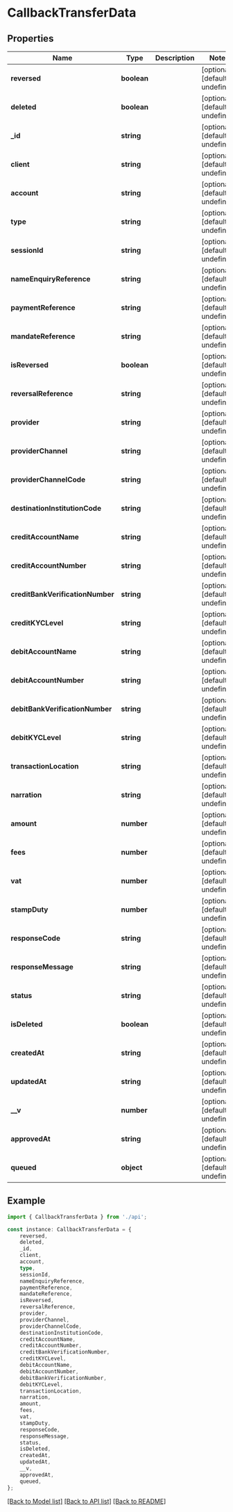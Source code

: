# CallbackTransferData


## Properties

Name | Type | Description | Notes
------------ | ------------- | ------------- | -------------
**reversed** | **boolean** |  | [optional] [default to undefined]
**deleted** | **boolean** |  | [optional] [default to undefined]
**_id** | **string** |  | [optional] [default to undefined]
**client** | **string** |  | [optional] [default to undefined]
**account** | **string** |  | [optional] [default to undefined]
**type** | **string** |  | [optional] [default to undefined]
**sessionId** | **string** |  | [optional] [default to undefined]
**nameEnquiryReference** | **string** |  | [optional] [default to undefined]
**paymentReference** | **string** |  | [optional] [default to undefined]
**mandateReference** | **string** |  | [optional] [default to undefined]
**isReversed** | **boolean** |  | [optional] [default to undefined]
**reversalReference** | **string** |  | [optional] [default to undefined]
**provider** | **string** |  | [optional] [default to undefined]
**providerChannel** | **string** |  | [optional] [default to undefined]
**providerChannelCode** | **string** |  | [optional] [default to undefined]
**destinationInstitutionCode** | **string** |  | [optional] [default to undefined]
**creditAccountName** | **string** |  | [optional] [default to undefined]
**creditAccountNumber** | **string** |  | [optional] [default to undefined]
**creditBankVerificationNumber** | **string** |  | [optional] [default to undefined]
**creditKYCLevel** | **string** |  | [optional] [default to undefined]
**debitAccountName** | **string** |  | [optional] [default to undefined]
**debitAccountNumber** | **string** |  | [optional] [default to undefined]
**debitBankVerificationNumber** | **string** |  | [optional] [default to undefined]
**debitKYCLevel** | **string** |  | [optional] [default to undefined]
**transactionLocation** | **string** |  | [optional] [default to undefined]
**narration** | **string** |  | [optional] [default to undefined]
**amount** | **number** |  | [optional] [default to undefined]
**fees** | **number** |  | [optional] [default to undefined]
**vat** | **number** |  | [optional] [default to undefined]
**stampDuty** | **number** |  | [optional] [default to undefined]
**responseCode** | **string** |  | [optional] [default to undefined]
**responseMessage** | **string** |  | [optional] [default to undefined]
**status** | **string** |  | [optional] [default to undefined]
**isDeleted** | **boolean** |  | [optional] [default to undefined]
**createdAt** | **string** |  | [optional] [default to undefined]
**updatedAt** | **string** |  | [optional] [default to undefined]
**__v** | **number** |  | [optional] [default to undefined]
**approvedAt** | **string** |  | [optional] [default to undefined]
**queued** | **object** |  | [optional] [default to undefined]

## Example

```typescript
import { CallbackTransferData } from './api';

const instance: CallbackTransferData = {
    reversed,
    deleted,
    _id,
    client,
    account,
    type,
    sessionId,
    nameEnquiryReference,
    paymentReference,
    mandateReference,
    isReversed,
    reversalReference,
    provider,
    providerChannel,
    providerChannelCode,
    destinationInstitutionCode,
    creditAccountName,
    creditAccountNumber,
    creditBankVerificationNumber,
    creditKYCLevel,
    debitAccountName,
    debitAccountNumber,
    debitBankVerificationNumber,
    debitKYCLevel,
    transactionLocation,
    narration,
    amount,
    fees,
    vat,
    stampDuty,
    responseCode,
    responseMessage,
    status,
    isDeleted,
    createdAt,
    updatedAt,
    __v,
    approvedAt,
    queued,
};
```

[[Back to Model list]](../README.md#documentation-for-models) [[Back to API list]](../README.md#documentation-for-api-endpoints) [[Back to README]](../README.md)

